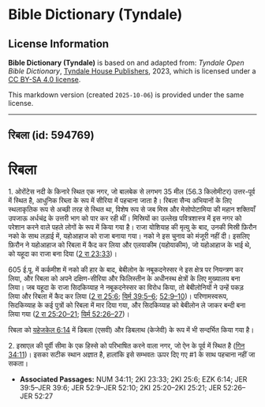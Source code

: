 # Bible Dictionary (Tyndale)

## License Information

**Bible Dictionary (Tyndale)** is based on and adapted from: _Tyndale Open Bible Dictionary_, [Tyndale House Publishers](https://tyndaleopenresources.com/), 2023, which is licensed under a [CC BY-SA 4.0 license](https://creativecommons.org/licenses/by-sa/4.0/legalcode.en).

This markdown version (created `2025-10-06`) is provided under the same license.



--------------------------------

## रिबला (id: 594769)

रिबला
=====

1\. ओरोंटेस नदी के किनारे स्थित एक नगर, जो बालबेक से लगभग 35 मील (56\.3 किलोमीटर) उत्तर\-पूर्व में स्थित है, आधुनिक रिब्ला के रूप में सीरिया में पहचाना जाता है। रिबला सैन्य अभियानों के लिए स्थलाकृतिक रूप से अच्छी तरह से स्थित था, विशेष रूप से जब मिस्र और मेसोपोटामिया की महान शक्तियाँ उपजाऊ अर्धचंद्र के उत्तरी भाग को पार कर रही थीं। मिस्रियों का उल्लेख पवित्रशास्त्र में इस नगर को परेशान करने वाले पहले लोगों के रूप में किया गया है। राजा योशियाह की मृत्यु के बाद, उनकी मिस्री फ़िरौन नको के साथ लड़ाई में, यहोआहाज को राजा बनाया गया। नको ने इस चुनाव को मंजूरी नहीं दी। इसलिए फ़िरौन ने यहोआहाज को रिबला में कैद कर लिया और एलयाकीम (यहोयाकीम), जो यहोआहाज के भाई थे, को यहूदा का राजा बना दिया ([2 रा 23:33](https://ref.ly/2Kgs23:33))।

605 ई.पू. में कर्कमीश में नको की हार के बाद, बेबीलोन के नबूकदनेस्सर ने इस क्षेत्र पर नियन्त्रण कर लिया, और रिबला को अपने दक्षिण\-सीरिया और फिलिस्तीन के अधीनस्थ क्षेत्रों के लिए मुख्यालय बना लिया। जब यहूदा के राजा सिदकिय्याह ने नबूकदनेस्सर का विरोध किया, तो बेबीलोनियों ने उन्हें पकड़ लिया और रिबला में कैद कर लिया ([2 रा 25:6](https://ref.ly/2Kgs25:6); [यिर्म 39:5–6](https://ref.ly/Jer39:5-Jer39:6); [52:9–10](https://ref.ly/Jer52:9-Jer52:10))। परिणामस्वरूप, सिदकिय्याह के कई पुत्रों को रिबला में मार दिया गया, और सिदकिय्याह को बेबीलोन ले जाकर बन्दी बना लिया गया ([2 रा 25:20–21](https://ref.ly/2Kgs25:20-2Kgs25:21); [यिर्म 52:26–27](https://ref.ly/Jer52:26-Jer52:27))।

रिबला को [यहेजकेल 6:14](https://ref.ly/Ezek6:14) में डिबला (एसवी) और डिबलाथ (केजेवी) के रूप में भी सन्दर्भित किया गया है।

2\. इस्राएल की पूर्वी सीमा के एक हिस्से को परिभाषित करने वाला नगर, जो ऐन के पूर्व में स्थित है ([गिन 34:11](https://ref.ly/Num34:11))। इसका सटीक स्थान अज्ञात है, हालांकि इसे सम्भवतः ऊपर दिए गए \#1 के साथ पहचाना नहीं जा सकता।

* **Associated Passages:** NUM 34:11; 2KI 23:33; 2KI 25:6; EZK 6:14; JER 39:5–JER 39:6; JER 52:9–JER 52:10; 2KI 25:20–2KI 25:21; JER 52:26–JER 52:27

